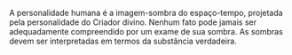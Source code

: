 ﻿A personalidade humana é a imagem-sombra do espaço-tempo, projetada pela personalidade do Criador divino. Nenhum fato pode jamais ser adequadamente compreendido por um exame de sua sombra. As sombras devem ser interpretadas em termos da substância verdadeira.